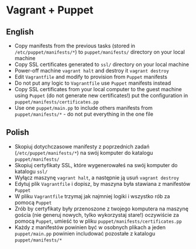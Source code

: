 # Vagrant + Puppet

## English

- Copy manifests from the previous tasks (stored in `/etc/puppet/manifests/*`) to `puppet/manifests/` directory on your local machine
- Copy SSL certificates generated to `ssl/` directory on your local machine
- Power-off machine `vagrant halt` and destroy it `vagrant destroy`
- Edit `Vagrantfile` and modify to provision from `Puppet` manifests
- Do not put any logic to `Vagrantfile` use `Puppet` manifests instead
- Copy SSL certificates from your local computer to the guest machine using `Puppet` (do not generate new certificates!) put the configuration in `puppet/manifests/certificates.pp`
- Use one `puppet/main.pp` to include others manifests from `puppet/manifests/*` - do not put everything in the one file

## Polish

- Skopiuj dotychczasowe manifesty z poprzednich zadań (`/etc/puppet/manifests/*`) na swój komputer do katalogu `puppet/manifests/`
- Skopiuj certyfikaty SSL, które wygenerowałeś na swój komputer do katalogu `ssl/`
- Wyłącz maszynę `vagrant halt`, a następnie ją usuń `vagrant destroy`
- Edytuj plik `Vagrantfile` i dopisz, by maszyna była stawiana z manifestów `Puppet`
- W pliku `Vagrantfile` trzymaj jak najmniej logiki i wszystko rób za pomocą `Puppet`
- Zrób by certyfikaty były przenoszone z twojego komputera na maszynę gościa (nie generuj nowych, tylko wykorzystaj stare!) oczywiście za pomocą `Puppet`, umieść to w pliku `puppet/manifests/certificates.pp`
- Każdy z manifestów powinien być w osobnych plikach a jeden `puppet/main.pp` powinien includować pozostałe z katalogu `puppet/manifests/*`
